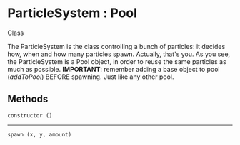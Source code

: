 # ParticleSystem : Pool

<span class="label label-info">Class</span>

The ParticleSystem is the class controlling a bunch of particles: it decides how, when and how many particles spawn. 
Actually, that's you.
As you see, the ParticleSystem is a Pool object, in order to reuse the same particles as much as possible.
**IMPORTANT**: remember adding a base object to pool (_addToPool_) BEFORE spawning. Just like any other pool.
					
## Methods

    constructor ()

---

    spawn (x, y, amount)
